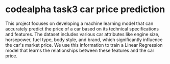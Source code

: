 # codealpha task3 car price prediction 
This project focuses on developing a machine learning model that can accurately predict the price of a car based on its technical specifications and features.  The dataset includes various car attributes like engine size, horsepower, fuel type, body style, and brand, which significantly influence the car's market price. We use this information to train a Linear Regression model that learns the relationships between these features and the car price.
